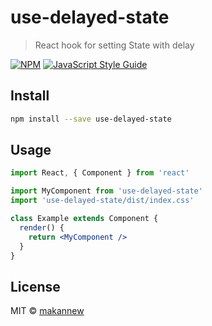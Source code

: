 # use-delayed-state

> React hook for setting State with delay

[![NPM](https://img.shields.io/npm/v/use-delayed-state.svg)](https://www.npmjs.com/package/use-delayed-state) [![JavaScript Style Guide](https://img.shields.io/badge/code_style-standard-brightgreen.svg)](https://standardjs.com)

## Install

```bash
npm install --save use-delayed-state
```

## Usage

```jsx
import React, { Component } from 'react'

import MyComponent from 'use-delayed-state'
import 'use-delayed-state/dist/index.css'

class Example extends Component {
  render() {
    return <MyComponent />
  }
}
```

## License

MIT © [makannew](https://github.com/makannew)

